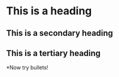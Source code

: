 # This is a heading
## This is a secondary heading
## This is a tertiary heading

*Now try bullets!
